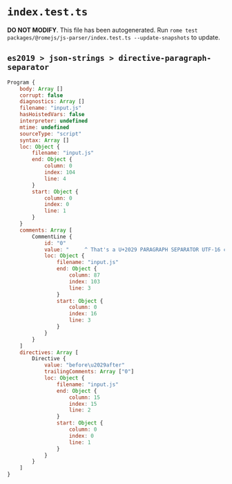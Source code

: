 # `index.test.ts`

**DO NOT MODIFY**. This file has been autogenerated. Run `rome test packages/@romejs/js-parser/index.test.ts --update-snapshots` to update.

## `es2019 > json-strings > directive-paragraph-separator`

```javascript
Program {
	body: Array []
	corrupt: false
	diagnostics: Array []
	filename: "input.js"
	hasHoistedVars: false
	interpreter: undefined
	mtime: undefined
	sourceType: "script"
	syntax: Array []
	loc: Object {
		filename: "input.js"
		end: Object {
			column: 0
			index: 104
			line: 4
		}
		start: Object {
			column: 0
			index: 0
			line: 1
		}
	}
	comments: Array [
		CommentLine {
			id: "0"
			value: "     ^ That's a U+2029 PARAGRAPH SEPARATOR UTF-16 char (between 'before' and 'after')"
			loc: Object {
				filename: "input.js"
				end: Object {
					column: 87
					index: 103
					line: 3
				}
				start: Object {
					column: 0
					index: 16
					line: 3
				}
			}
		}
	]
	directives: Array [
		Directive {
			value: "before\u2029after"
			trailingComments: Array ["0"]
			loc: Object {
				filename: "input.js"
				end: Object {
					column: 15
					index: 15
					line: 2
				}
				start: Object {
					column: 0
					index: 0
					line: 1
				}
			}
		}
	]
}
```
